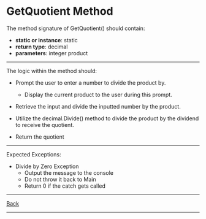 # GetQuotient Method

The method signature of GetQuotient() should contain:

- **static or instance**: static
- **return type**: decimal
- **parameters**: integer product

---

The logic within the method should:

- Prompt the user to enter a number to divide the product by.

  - Display the current product to the user during this prompt.

- Retrieve the input and divide the inputted number by the product.

- Utilize the decimal.Divide() method to divide the product by the dividend to receive the quotient.

- Return the quotient

---

Expected Exceptions:

- Divide by Zero Exception
  - Output the message to the console
  - Do not throw it back to Main
  - Return 0 if the catch gets called

---

[Back](/README.md)

---
